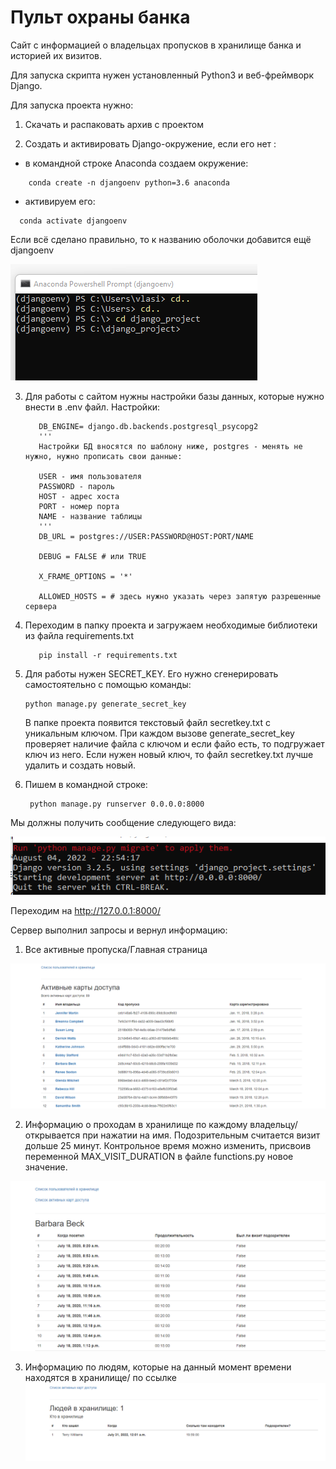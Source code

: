 # Пульт охраны банка

Сайт с информацией о владельцах пропусков в хранилище банка и историей их визитов.

Для запуска скрипта нужен установленный Python3 и веб-фреймворк Django.

Для запуска проекта нужно:

 1. Скачать и распаковать архив с проектом

 2. Создать и активировать Django-окружение, если его нет :
 
  - в командной строке Anaconda создаем окружение:
    
   ```
       conda create -n djangoenv python=3.6 anaconda 
   ```
 - активируем его: 
   
  ```
    conda activate djangoenv
  ```
 
 Если всё сделано правильно, то к названию оболочки добавится ещё djangoenv
 
 ![Создали и активировали окружение](https://github.com/atskayasatana/Images/blob/20dde0a58f69e6d5643b004ccf2d15d388d401c4/%D0%BF%D0%B5%D1%80%D0%B5%D1%85%D0%BE%D0%B4%20%D0%B2%20%D0%BF%D0%B0%D0%BF%D0%BA%D1%83%20%D0%BF%D1%80%D0%BE%D0%B5%D0%BA%D1%82%D0%B0.png "Активировали окружение")
 
 
3. Для работы с сайтом нужны настройки базы данных, которые нужно внести в .env файл.
   Настройки:
   
   ```Python3
      DB_ENGINE= django.db.backends.postgresql_psycopg2 
      '''
      Настройки БД вносятся по шаблону ниже, postgres - менять не нужно, нужно прописать свои данные:
      
      USER - имя пользователя
      PASSWORD - пароль
      HOST - адрес хоста
      PORT - номер порта
      NAME - название таблицы
      '''
      DB_URL = postgres://USER:PASSWORD@HOST:PORT/NAME 
   
      DEBUG = FALSE # или TRUE
      
      X_FRAME_OPTIONS = '*'

      ALLOWED_HOSTS = # здесь нужно указать через запятую разрешенные сервера 
   ```
 

4. Переходим в папку проекта и загружаем необходимые библиотеки из файла requirements.txt 
   ```
      pip install -r requirements.txt
   ```
5. Для работы нужен SECRET_KEY. Его нужно сгенерировать самостоятельно с помощью команды:
   ```
   python manage.py generate_secret_key
   ```
   В папке проекта появится текстовый файл secretkey.txt с уникальным ключом. 
   При каждом вызове generate_secret_key проверяет наличие файла с ключом и если файо есть, то подгружает ключ из него.
   Если нужен новый ключ, то файл secretkey.txt лучше удалить и создать новый.
   
 6. Пишем в командной строке: 
    ```
     python manage.py runserver 0.0.0.0:8000
    ```

Мы должны получить сообщение следующего вида:

 ![Сервер](https://github.com/atskayasatana/Images/blob/5745c6f4324c145b102c3835d034253ba60b2467/managepy.png)

Переходим на http://127.0.0.1:8000/

Сервер выполнил запросы и вернул информацию:
1. Все активные пропуска/Главная страница

 ![Главная](https://github.com/atskayasatana/Images/blob/main/%D0%B3%D0%BB%D0%B0%D0%B2%D0%BD%D0%B0%D1%8F%20%D1%81%D1%82%D1%80%D0%B0%D0%BD%D0%B8%D1%86%D0%B0.png)

2. Информацию о проходам в хранилище по каждому владельцу/открывается при нажатии на имя. Подозрительным считается визит дольше 25 минут. Контрольное время можно изменить, присвоив переменной MAX_VISIT_DURATION в файле functions.py новое значение.

![Владелец](https://github.com/atskayasatana/Images/blob/97f1cf121b643d7a9c438441de2e3ca891573b33/%D0%92%D0%B8%D0%B7%D0%B8%D1%82%D1%8B%20%D0%BF%D0%BE%D0%BB%D1%8C%D0%B7%D0%BE%D0%B2%D0%B0%D1%82%D0%B5%D0%BB%D1%8F.png)

3. Информацию по людям, которые на данный момент времени находятся в хранилище/ по ссылке 
![В хранилище](https://github.com/atskayasatana/Images/blob/97f1cf121b643d7a9c438441de2e3ca891573b33/%D0%A1%D0%B5%D0%B9%D1%87%D0%B0%D1%81%20%D0%B2%20%D1%85%D1%80%D0%B0%D0%BD%D0%B8%D0%BB%D0%B8%D1%89%D0%B5.png)

